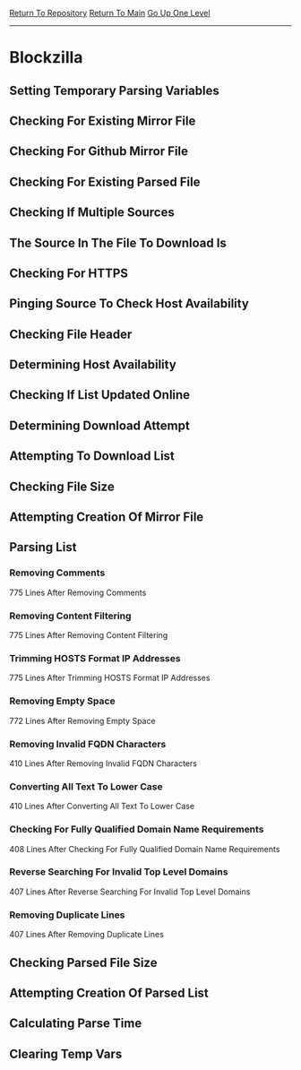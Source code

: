 [Return To Repository](https://github.com/deathbybandaid/piholeparser/)
[Return To Main](https://github.com/deathbybandaid/piholeparser/blob/master/RecentRunLogs/Mainlog.md)
[Go Up One Level](https://github.com/deathbybandaid/piholeparser/blob/master/RecentRunLogs/TopLevelScripts/30-Processing-Blacklists.md)
____________________________________
# Blockzilla
## Setting Temporary Parsing Variables
## Checking For Existing Mirror File
## Checking For Github Mirror File
## Checking For Existing Parsed File
## Checking If Multiple Sources
## The Source In The File To Download Is
## Checking For HTTPS
## Pinging Source To Check Host Availability
## Checking File Header
## Determining Host Availability
## Checking If List Updated Online
## Determining Download Attempt
## Attempting To Download List
## Checking File Size
## Attempting Creation Of Mirror File
## Parsing List
### Removing Comments
775 Lines After Removing Comments
### Removing Content Filtering
775 Lines After Removing Content Filtering
### Trimming HOSTS Format IP Addresses
775 Lines After Trimming HOSTS Format IP Addresses
### Removing Empty Space
772 Lines After Removing Empty Space
### Removing Invalid FQDN Characters
410 Lines After Removing Invalid FQDN Characters
### Converting All Text To Lower Case
410 Lines After Converting All Text To Lower Case
### Checking For Fully Qualified Domain Name Requirements
408 Lines After Checking For Fully Qualified Domain Name Requirements
### Reverse Searching For Invalid Top Level Domains
407 Lines After Reverse Searching For Invalid Top Level Domains
### Removing Duplicate Lines
407 Lines After Removing Duplicate Lines
## Checking Parsed File Size
## Attempting Creation Of Parsed List
## Calculating Parse Time
## Clearing Temp Vars
